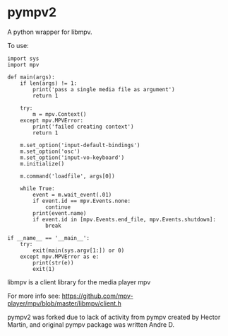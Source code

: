 pympv2
======
A python wrapper for libmpv.

To use:

    import sys
    import mpv

    def main(args):
        if len(args) != 1:
            print('pass a single media file as argument')
            return 1

        try:
            m = mpv.Context()
        except mpv.MPVError:
            print('failed creating context')
            return 1

        m.set_option('input-default-bindings')
        m.set_option('osc')
        m.set_option('input-vo-keyboard')
        m.initialize()

        m.command('loadfile', args[0])

        while True:
            event = m.wait_event(.01)
            if event.id == mpv.Events.none:
                continue
            print(event.name)
            if event.id in [mpv.Events.end_file, mpv.Events.shutdown]:
                break

    if __name__ == '__main__':
        try:
            exit(main(sys.argv[1:]) or 0)
        except mpv.MPVError as e:
            print(str(e))
            exit(1)

libmpv is a client library for the media player mpv

For more info see: https://github.com/mpv-player/mpv/blob/master/libmpv/client.h

pympv2 was forked due to lack of activity from pympv created by Hector Martin,
and original pympv package was written Andre D.
